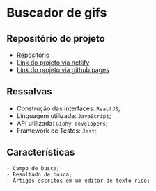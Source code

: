 # Buscador de gifs

## Repositório do projeto
- [Repositório](https://github.com/danielsfilho/gif-app-pro)
- [Link do projeto via netlify](https://gif-pro-dan.netlify.app/)
- [Link do projeto via github pages](https://danielsfilho.github.io/gif-app-pro/)

## Ressalvas
- Construção das interfaces: `ReactJS`;
- Linguagem utilizada: `JavaScript`;
- API utilizada: `Giphy developers`;
- Framework de Testes: `Jest`;

## Características
	- Campo de busca;
	- Resultado de busca;
	- Artigos escritos em um editor de texto rico;